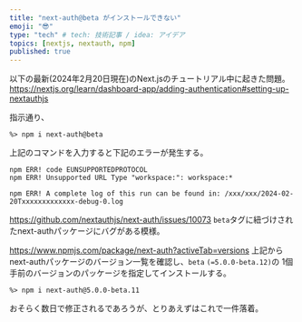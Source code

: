 ```yaml
---
title: "next-auth@beta がインストールできない"
emoji: "😎"
type: "tech" # tech: 技術記事 / idea: アイデア
topics: [nextjs, nextauth, npm]
published: true
---
```


以下の最新(2024年2月20日現在)のNext.jsのチュートリアル中に起きた問題。
https://nextjs.org/learn/dashboard-app/adding-authentication#setting-up-nextauthjs

指示通り、
```
%> npm i next-auth@beta
```
上記のコマンドを入力すると下記のエラーが発生する。

```
npm ERR! code EUNSUPPORTEDPROTOCOL
npm ERR! Unsupported URL Type "workspace:": workspace:*

npm ERR! A complete log of this run can be found in: /xxx/xxx/2024-02-20Txxxxxxxxxxxxx-debug-0.log
```

https://github.com/nextauthjs/next-auth/issues/10073
`beta`タグに紐づけされたnext-authパッケージにバグがある模様。

https://www.npmjs.com/package/next-auth?activeTab=versions
上記からnext-authパッケージのバージョン一覧を確認し、`beta` `(=5.0.0-beta.12)`の
1個手前のバージョンのパッケージを指定してインストールする。
```
%> npm i next-auth@5.0.0-beta.11
```

おそらく数日で修正されるであろうが、とりあえずはこれで一件落着。

